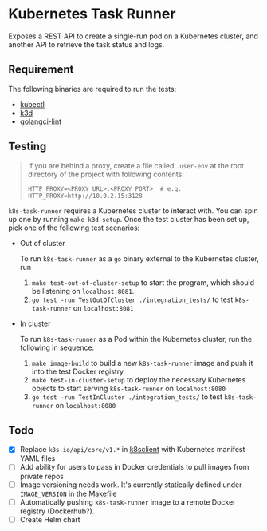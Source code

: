# Kubernetes Task Runner

Exposes a REST API to create a single-run pod on a Kubernetes cluster, and another API to retrieve the task status and logs.

## Requirement

The following binaries are required to run the tests:
- [kubectl](https://kubernetes.io/docs/tasks/tools/install-kubectl/)
- [k3d](https://k3d.io/#installation)
- [golangci-lint](https://golangci-lint.run/usage/install/#local-installation)

## Testing

> If you are behind a proxy, create a file called `.user-env` at the root directory of the project with following contents:
> ```
> HTTP_PROXY=<PROXY_URL>:<PROXY_PORT>  # e.g. HTTP_PROXY=http://10.0.2.15:3128
> ```

`k8s-task-runner` requires a Kubernetes cluster to interact with. You can spin up one by running `make k3d-setup`. Once the test cluster has been set up, pick one of the following test scenarios:

- Out of cluster

  To run `k8s-task-runner` as a `go` binary external to the Kubernetes cluster, run
  1. `make test-out-of-cluster-setup` to start the program, which should be listening on `localhost:8081`.
  1. `go test -run TestOutOfCluster ./integration_tests/` to test `k8s-task-runner` on `localhost:8081`
- In cluster

  To run `k8s-task-runner` as a Pod within the Kubernetes cluster, run the following in sequence:
  1. `make image-build` to build a new `k8s-task-runner` image and push it into the test Docker registry
  1. `make test-in-cluster-setup` to deploy the necessary Kubernetes objects to start serving `k8s-task-runner` on `localhost:8080`
  1. `go test -run TestInCluster ./integration_tests/` to test `k8s-task-runner` on `localhost:8080`

## Todo

- [x] Replace `k8s.io/api/core/v1.*` in [k8sclient](./k8sclient/k8sclient.go) with Kubernetes manifest YAML files
- [ ] Add ability for users to pass in Docker credentials to pull images from private repos
- [ ] Image versioning needs work. It's currently statically defined under `IMAGE_VERSION` in the [Makefile](./Makefile)
- [ ] Automatically pushing `k8s-task-runner` image to a remote Docker registry (Dockerhub?).
- [ ] Create Helm chart
